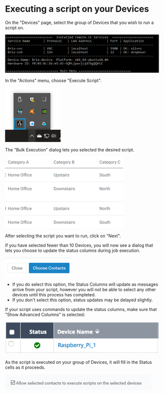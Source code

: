 # Executing a script on your Devices

On the "Devices" page, select the group of Devices that you wish to run a script on.

![](../../.gitbook/assets/image%20%28319%29.png)

In the "Actions" menu, choose "Execute Script".  

![](../../.gitbook/assets/image%20%28446%29.png)

The "Bulk Execution" dialog lets you selected the desired script.  

![](../../.gitbook/assets/image%20%28339%29.png)

After selecting the script you want to run, click on "Next".

If you have selected fewer than 10 Devices, you will now see a dialog that lets you choose to update the status columns during job execution.  

![](../../.gitbook/assets/image%20%28315%29.png)

* If you do select this option, the Status Columns will update as messages arrive from your script, however you will not be able to select any other devices until this process has completed.
* If you don't select this option, status updates may be delayed slightly.

If your script uses commands to update the status columns,  make sure that "Show Advanced Columns" is selected:

![](../../.gitbook/assets/image%20%283%29.png)

As the script is executed on your group of Devices, it will fill in the Status cells as it proceeds.

![](../../.gitbook/assets/image%20%28195%29.png)

